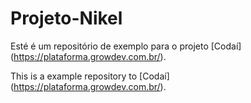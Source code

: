 # Projeto-Nikel

Esté é um repositório de exemplo  para o projeto [Codaí] (https://plataforma.growdev.com.br/).

This is a example repository to [Codaí] (https://plataforma.growdev.com.br/).
